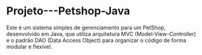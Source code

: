 # Projeto---Petshop-Java
Este é um sistema simples de gerenciamento para um PetShop, desenvolvido em Java, que utiliza arquitetura MVC (Model-View-Controller) e o padrão DAO (Data Access Object) para organizar o código de forma modular e flexível.
